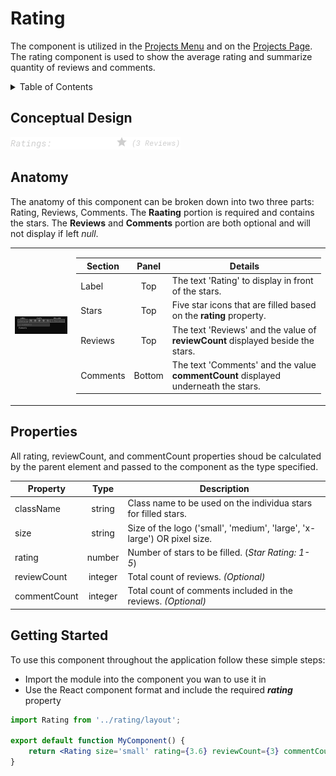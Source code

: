 # Rating

The component is utilized in the [Projects Menu](../header/projectsMenu.jsxMenu.jsx) and on the [Projects Page](../projects/page.jsx). The rating component is used to show the average rating and summarize quantity of reviews and comments.

<!-- TABLE OF CONTENTS -->
<details>
  <summary>Table of Contents</summary>
  <ol>
    <li><a href="#conceptual-design">Conceptual Design</a></li>
    <li><a href="#anatomy">Anatomy</a></li>
    <li><a href="#properties">Properties</a></li>
    <li><a href="#getting-started">Getting Started</a></li>
  </ol>
</details>

## Conceptual Design

![Rating](/img/Rating.png)

## Anatomy

The anatomy of this component can be broken down into two three parts: Rating, Reviews, Comments. The **Raating** portion is required and contains the stars. The **Reviews** and **Comments** portion are both optional and will not display if left _null_.

<table>
<tr><td>

![Rating Anatomy](/img/RatingAnatomy.png)

</td><td>

| Section  | Panel  | Details                                                                            |
| -------- | :----: | ---------------------------------------------------------------------------------- |
| Label    |  Top   | The text 'Rating' to display in front of the stars.                                |
| Stars    |  Top   | Five star icons that are filled based on the **rating** property.                  |
| Reviews  |  Top   | The text 'Reviews' and the value of **reviewCount** displayed beside the stars.    |
| Comments | Bottom | The text 'Comments' and the value **commentCount** displayed underneath the stars. |

</td></tr>
</table>

## Properties

All rating, reviewCount, and commentCount properties shoud be calculated by the parent element and passed to the component as the type specified.

| Property     |  Type   | Description                                                             |
| ------------ | :-----: | ----------------------------------------------------------------------- |
| className    | string  | Class name to be used on the individua stars for filled stars.          |
| size         | string  | Size of the logo ('small', 'medium', 'large', 'x-large') OR pixel size. |
| rating       | number  | Number of stars to be filled. (_Star Rating: 1- 5_)                     |
| reviewCount  | integer | Total count of reviews. _(Optional)_                                    |
| commentCount | integer | Total count of comments included in the reviews. _(Optional)_           |

## Getting Started

To use this component throughout the application follow these simple steps:

- Import the module into the component you wan to use it in
- Use the React component format and include the required **_rating_** property

```jsx
import Rating from '../rating/layout';

export default function MyComponent() {
	return <Rating size='small' rating={3.6} reviewCount={3} commentCount={2} />;
}
```
